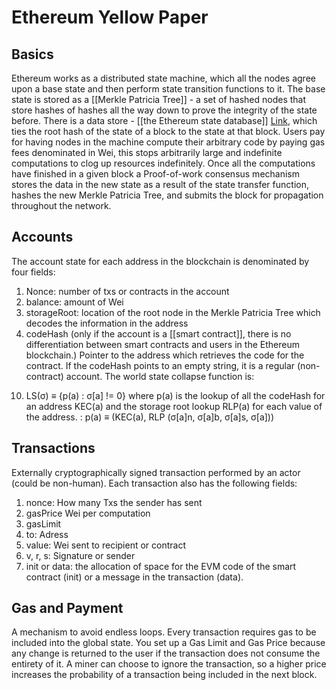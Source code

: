 # Ethereum Yellow Paper
## Basics
Ethereum works as a distributed state machine, which all the nodes agree upon a base state and then perform state transition functions to it. The base state is stored as a [[Merkle Patricia Tree]] - a set of hashed nodes that store hashes of hashes all the way down to prove the integrity of the state before. There is a data store - [[the Ethereum state database]] [Link](https://ethereum.stackexchange.com/questions/359/where-is-the-state-data-stored), which ties the root hash of the state of a block to the state at that block.
Users pay for having nodes in the machine compute their arbitrary code by paying gas fees denominated in Wei, this stops arbitrarily large and indefinite computations to clog up resources indefinitely.  Once all the computations have finished in a given block a Proof-of-work consensus mechanism stores the data in the new state as a result of the state transfer function, hashes the new Merkle Patricia Tree, and submits the block for propagation throughout the network.
## Accounts
The account state for each address in the blockchain is denominated by four fields:
1. Nonce: number of txs or contracts in the account
1. balance: amount of Wei
1. storageRoot: location of the root node in the Merkle Patricia Tree which decodes the information in the address
1. codeHash (only if the account is a [[smart contract]], there is no differentiation between smart contracts and users in the Ethereum blockchain.) Pointer to the address which retrieves the code for the contract. If the codeHash points to an empty string, it is a regular (non-contract) account.
The world state collapse function is:
10) LS(σ) ≡ {p(a) : σ\[a\] != 0}
where p(a) is the lookup of all the codeHash for an address KEC(a) and the storage root lookup RLP(a) for each value of the address. :
 p(a) ≡ (KEC(a), RLP (σ\[a\]n, σ\[a\]b, σ\[a\]s, σ\[a\]))
 ## Transactions
 Externally cryptographically signed transaction performed by an actor (could be non-human). Each transaction also has the following fields: 
 1. nonce: How many Txs the sender has sent	
 2. gasPrice Wei per computation
 3. gasLimit
 4. to: Adress
 5. value: Wei sent to recipient or contract
 6. v, r, s: Signature or sender
1. init or data: the allocation of space for the EVM code of the smart contract (init) or a message in the transaction (data).

## Gas and Payment
A mechanism to avoid endless loops. Every transaction requires gas to be included into the global state. You set up a Gas Limit and Gas Price because any change is returned to the user if the transaction does not consume the entirety of it. 
A miner can choose to ignore the transaction, so a higher price increases the probability of a transaction being included in the next block. 